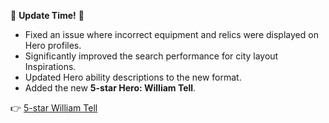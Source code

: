 📢 **Update Time!** 🚀

- Fixed an issue where incorrect equipment and relics were displayed on Hero profiles.
- Significantly improved the search performance for city layout Inspirations.
- Updated Hero ability descriptions to the new format.
- Added the new **5-star Hero: William Tell**.

👉 [5-star William Tell](https://forgeofgames.com/heroes/WilliamTell_5)
